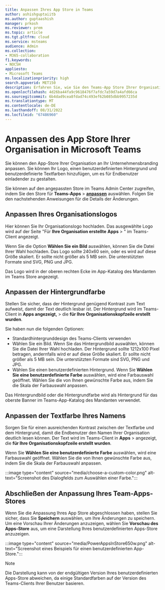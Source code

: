 ```yaml
---
title: Anpassen Ihres App Store in Teams
author: ashishguptaiitb
ms.author: guptaashish
manager: prkosh
ms.reviewer: prem
ms.topic: article
ms.tgt.pltfrm: cloud
ms.service: msteams
audience: Admin
ms.collection:
- M365-collaboration
f1.keywords:
- NOCSH
appliesto:
- Microsoft Teams
ms.localizationpriority: high
search.appverid: MET150
description: Erfahren Sie, wie Sie den Teams-App Store Ihrer Organisation anpassen, indem Sie Logo, benutzerdefinierte Hintergründe und benutzerdefinierte Textfarben hinzufügen.
ms.openlocfilehash: 4d26ba44fa9c9618476f7afdc7a59d7a4afd66ca
ms.sourcegitcommit: 6b4dad9cea8fdad74c493ef62b085dbb9957235d
ms.translationtype: MT
ms.contentlocale: de-DE
ms.lasthandoff: 08/31/2022
ms.locfileid: "67486960"
---
```

# <a name="customize-your-organizations-app-store-in-microsoft-teams"></a>Anpassen des App Store Ihrer Organisation in Microsoft Teams

Sie können den App-Store Ihrer Organisation an Ihr Unternehmensbranding anpassen. Sie können Ihr Logo, einen benutzerdefinierten Hintergrund und benutzerdefinierte Textfarben hinzufügen, um es für Endbenutzer einladender zu gestalten.

Sie können auf den angepassten Store im Teams Admin Center zugreifen, indem Sie den Store für **Teams-Apps** > **[anpassen](https://admin.teams.microsoft.com/policies/customize-appstore)** auswählen. Folgen Sie den nachstehenden Anweisungen für die Details der Änderungen.

## <a name="customize-your-organization-logo"></a>Anpassen Ihres Organisationslogos

<!-- Bookmark used by Context Sensitive Help (CSH). Do not delete. -->
<a name="orglogo"> </a>
<!-- Do not remove the bookmark link above. -->

Hier können Sie Ihr Organisationslogo hochladen. Das ausgewählte Logo wird auf der Seite "Für **Ihre Organisation erstellte** **Apps** > " im Teams-Client angezeigt.

Wenn Sie die Option **Wählen Sie ein Bild** auswählen, können Sie die Datei Ihrer Wahl hochladen. Das Logo sollte 240x60 sein, oder es wird auf diese Größe skaliert. Er sollte nicht größer als 5 MB sein. Die unterstützten Formate sind SVG, PNG und JPG.

Das Logo wird in der oberen rechten Ecke im App-Katalog des Mandanten im Teams Store angezeigt.

## <a name="customize-the-background-color"></a>Anpassen der Hintergrundfarbe

<!-- Bookmark used by Context Sensitive Help (CSH). Do not delete. -->
<a name="custombackground"> </a>
<!-- Do not remove the bookmark link above. -->

Stellen Sie sicher, dass der Hintergrund genügend Kontrast zum Text aufweist, damit der Text deutlich lesbar ist. Der Hintergrund wird im Teams-Client in **Apps angezeigt,** >  die **für Ihre Organisationskopfzeile erstellt wurden**.

Sie haben nun die folgenden Optionen:

* Standardhintergrunddesign des Teams-Clients verwenden
* Wählen Sie ein Bild. Wenn Sie das Hintergrundbild auswählen, können Sie die Datei Ihrer Wahl hochladen. Der Hintergrund sollte 1212x100 Pixel betragen, andernfalls wird er auf diese Größe skaliert. Er sollte nicht größer als 5 MB sein. Die unterstützten Formate sind SVG, PNG und JPG.
* Wählen Sie einen benutzerdefinierten Hintergrund. Wenn Sie **Wählen Sie eine benutzerdefinierte Farbe** auswählen, wird eine Farbauswahl geöffnet. Wählen Sie die von Ihnen gewünschte Farbe aus, indem Sie die Skala der Farbauswahl anpassen.

Das Hintergrundbild oder die Hintergrundfarbe wird als Hintergrund für das oberste Banner im Teams-App-Katalog des Mandanten verwendet.

## <a name="customize-the-text-color-of-your-name"></a>Anpassen der Textfarbe Ihres Namens

<!-- Bookmark used by Context Sensitive Help (CSH). Do not delete. -->
<a name="textcolor"> </a>
<!-- Do not remove the bookmark link above. -->

Sorgen Sie für einen ausreichenden Kontrast zwischen der Textfarbe und dem Hintergrund, damit die Endbenutzer den Namen Ihrer Organisation deutlich lesen können. Der Text wird im Teams-Client in **Apps** >  angezeigt, die **für Ihre Organisationskopfzeile erstellt wurden**.

Wenn Sie **Wählen Sie eine benutzerdefinierte Farbe** auswählen, wird eine Farbauswahl geöffnet. Wählen Sie die von Ihnen gewünschte Farbe aus, indem Sie die Skala der Farbauswahl anpassen.

:::image type="content" source="media/choose-a-custom-color.png" alt-text="Screenshot des Dialogfelds zum Auswählen einer Farbe.":::

## <a name="complete-the-customization-of-your-team-apps-store"></a>Abschließen der Anpassung Ihres Team-Apps-Stores

Wenn Sie die Anpassung Ihres App Store abgeschlossen haben, stellen Sie sicher, dass Sie **Speichern** auswählen, um Ihre Änderungen zu speichern.
Um eine Vorschau Ihrer Änderungen anzuzeigen, wählen Sie **Vorschau des Apps-Store** aus, um eine Darstellung Ihres benutzerdefinierten Apps-Store anzuzeigen.

:::image type="content" source="media/PowerAppsInStore650w.png" alt-text="Screenshot eines Beispiels für einen benutzerdefinierten App-Store.":::

> [!NOTE]
> Die Darstellung kann von der endgültigen Version Ihres benutzerdefinierten Apps-Store abweichen, da einige Standardfarben auf der Version des Teams-Clients Ihrer Benutzer basieren.
